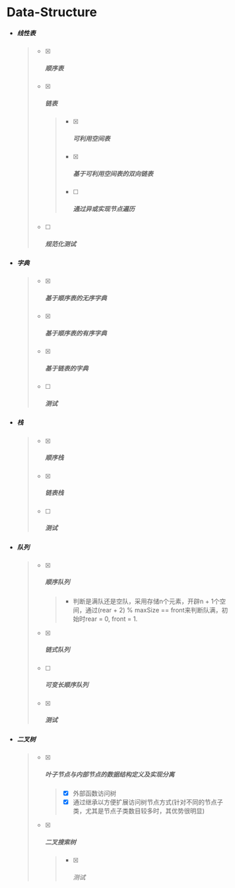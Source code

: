 # Data-Structure

* ##### 线性表

  > - [x] ##### 顺序表
  >
  > - [x] ##### 链表
  >
  >   > - [x] ##### 可利用空间表
  >   >
  >   > - [x] ##### 基于可利用空间表的双向链表
  >   >
  >   > - [ ] ##### 通过异或实现节点遍历
  >
  > - [ ] ##### 规范化测试

* ##### 字典

  > - [x] ##### 基于顺序表的无序字典
  >
  > - [x] ##### 基于顺序表的有序字典
  >
  > - [x] ##### 基于链表的字典
  >
  > - [ ] ##### 测试

* ##### 栈

  > - [x] ##### 顺序栈
  >
  > - [x] ##### 链表栈
  >
  > - [ ] ##### 测试

- ##### 队列

  > - [x] ##### 顺序队列
  >
  >   > - 判断是满队还是空队，采用存储n个元素，开辟n + 1个空间，通过(rear + 2) % maxSize == front来判断队满，初始时rear = 0, front = 1.
  >
  > - [x] ##### 链式队列
  >
  > - [ ] ##### 可变长顺序队列
  >
  > - [x] ##### 测试
  
- ##### 二叉树

  > - [x] ##### 叶子节点与内部节点的数据结构定义及实现分离
  >
  >   > - [x] 外部函数访问树
  >   >- [x] 通过继承以方便扩展访问树节点方式(针对不同的节点子类，尤其是节点子类数目较多时，其优势很明显) 
  >   
  > - [x] ##### 二叉搜索树
  >
  >   > - [x] ###### 测试